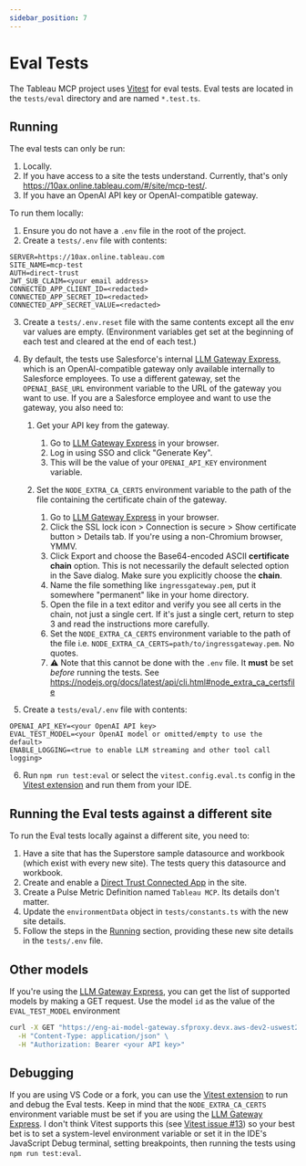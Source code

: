 ```yaml
---
sidebar_position: 7
---
```


# Eval Tests

The Tableau MCP project uses [Vitest][] for eval tests. Eval tests are located in the `tests/eval`
directory and are named `*.test.ts`.

## Running

The eval tests can only be run:

1. Locally.
2. If you have access to a site the tests understand. Currently, that's only
   https://10ax.online.tableau.com/#/site/mcp-test/.
3. If you have an OpenAI API key or OpenAI-compatible gateway.

To run them locally:

1. Ensure you do not have a `.env` file in the root of the project.
2. Create a `tests/.env` file with contents:

```
SERVER=https://10ax.online.tableau.com
SITE_NAME=mcp-test
AUTH=direct-trust
JWT_SUB_CLAIM=<your email address>
CONNECTED_APP_CLIENT_ID=<redacted>
CONNECTED_APP_SECRET_ID=<redacted>
CONNECTED_APP_SECRET_VALUE=<redacted>
```

3. Create a `tests/.env.reset` file with the same contents except all the env var values are empty.
   (Environment variables get set at the beginning of each test and cleared at the end of each
   test.)

4. By default, the tests use Salesforce's internal [LLM Gateway Express][llm-gateway-express], which
   is an OpenAI-compatible gateway only available internally to Salesforce employees. To use a
   different gateway, set the `OPENAI_BASE_URL` environment variable to the URL of the gateway you
   want to use. If you are a Salesforce employee and want to use the gateway, you also need to:

   1. Get your API key from the gateway.

      1. Go to [LLM Gateway Express][llm-gateway-express] in your browser.
      2. Log in using SSO and click "Generate Key".
      3. This will be the value of your `OPENAI_API_KEY` environment variable.

   2. Set the `NODE_EXTRA_CA_CERTS` environment variable to the path of the file containing the
      certificate chain of the gateway.

      1. Go to [LLM Gateway Express][llm-gateway-express] in your browser.
      2. Click the SSL lock icon > Connection is secure > Show certificate button > Details tab. If
         you're using a non-Chromium browser, YMMV.
      3. Click Export and choose the Base64-encoded ASCII **certificate chain** option. This is not
         necessarily the default selected option in the Save dialog. Make sure you explicitly choose
         the **chain**.
      4. Name the file something like `ingressgateway.pem`, put it somewhere "permanent" like in
         your home directory.
      5. Open the file in a text editor and verify you see all certs in the chain, not just a single
         cert. If it's just a single cert, return to step 3 and read the instructions more
         carefully.
      6. Set the `NODE_EXTRA_CA_CERTS` environment variable to the path of the file i.e.
         `NODE_EXTRA_CA_CERTS=path/to/ingressgateway.pem`. No quotes.
      7. ⚠️ Note that this cannot be done with the `.env` file. It **must** be set _before_ running
         the tests. See https://nodejs.org/docs/latest/api/cli.html#node_extra_ca_certsfile

5. Create a `tests/eval/.env` file with contents:

```
OPENAI_API_KEY=<your OpenAI API key>
EVAL_TEST_MODEL=<your OpenAI model or omitted/empty to use the default>
ENABLE_LOGGING=<true to enable LLM streaming and other tool call logging>
```

6. Run `npm run test:eval` or select the `vitest.config.eval.ts` config in the [Vitest
   extension][vitest.explorer] and run them from your IDE.

## Running the Eval tests against a different site

To run the Eval tests locally against a different site, you need to:

1. Have a site that has the Superstore sample datasource and workbook (which exist with every new
   site). The tests query this datasource and workbook.
2. Create and enable a [Direct Trust Connected App][connected-app] in the site.
3. Create a Pulse Metric Definition named `Tableau MCP`. Its details don't matter.
4. Update the `environmentData` object in `tests/constants.ts` with the new site details.
5. Follow the steps in the [Running](#running) section, providing these new site details in the
   `tests/.env` file.

## Other models

If you're using the [LLM Gateway Express][llm-gateway-express], you can get the list of supported
models by making a GET request. Use the model `id` as the value of the `EVAL_TEST_MODEL` environment

```cmd
curl -X GET "https://eng-ai-model-gateway.sfproxy.devx.aws-dev2-uswest2.aws.sfdc.cl/v1/models" \
  -H "Content-Type: application/json" \
  -H "Authorization: Bearer <your API key>"
```

## Debugging

If you are using VS Code or a fork, you can use the [Vitest extension][vitest.explorer] to run and
debug the Eval tests. Keep in mind that the `NODE_EXTRA_CA_CERTS` environment variable must be set
if you are using the [LLM Gateway Express][llm-gateway-express]. I don't think Vitest supports this
(see [Vitest issue #13](https://github.com/rluvaton/vitest-vs-code-plugin/issues/13)) so your best
bet is to set a system-level environment variable or set it in the IDE's JavaScript Debug terminal,
setting breakpoints, then running the tests using `npm run test:eval`.

[vitest.explorer]: https://marketplace.visualstudio.com/items?itemName=vitest.explorer
[vitest]: https://vitest.dev/
[connected-app]: https://help.tableau.com/current/server/en-us/connected_apps_direct.htm
[llm-gateway-express]: https://eng-ai-model-gateway.sfproxy.devx.aws-dev2-uswest2.aws.sfdc.cl
